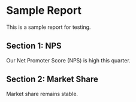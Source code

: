 # Sample Report

This is a sample report for testing.

## Section 1: NPS

Our Net Promoter Score (NPS) is high this quarter.

## Section 2: Market Share

Market share remains stable. 